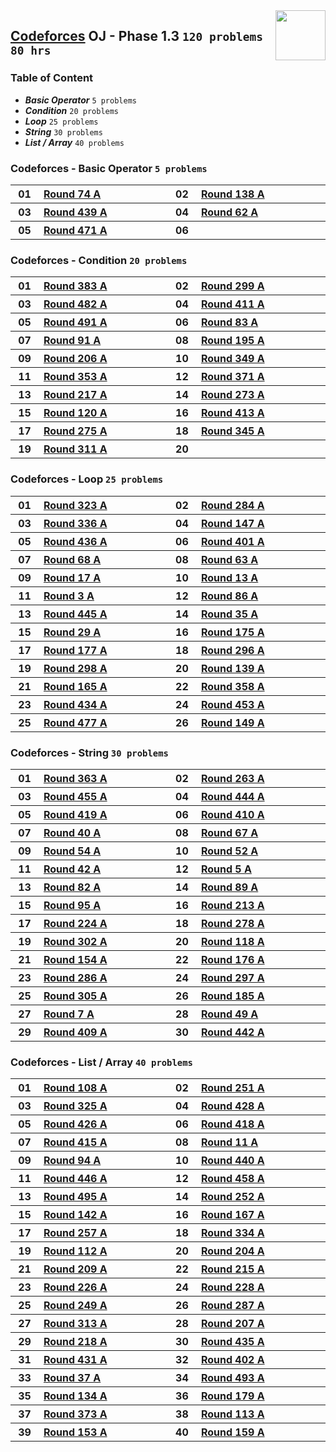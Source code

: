 <img align="right" width="80" src="https://github.com/cs-MohamedAyman/Problem-Solving-Training/blob/master/online-judges-logos/codeforces.jpg">

## [Codeforces](https://codeforces.com/) OJ - Phase 1.3 `120 problems` `80 hrs`

### Table of Content

- ***Basic Operator*** `5 problems`
- ***Condition***      `20 problems`
- ***Loop***           `25 problems`
- ***String***         `30 problems`
- ***List / Array***   `40 problems`

### Codeforces - Basic Operator `5 problems`

<table>
    <tbody>
        <tr>
            <th align="center" width="50px">01</th><th align="left" width="550px"><a href="https://codeforces.com/problemset/problem/90/A">Round 74 A</a></th>
            <th align="center" width="50px">02</th><th align="left" width="550px"><a href="https://codeforces.com/problemset/problem/224/A">Round 138 A</a></th>
        </tr>
        <tr>
            <th align="center" width="50px">03</th><th align="left" width="550px"><a href="https://codeforces.com/problemset/problem/869/A">Round 439 A</a></th>
            <th align="center" width="50px">04</th><th align="left" width="550px"><a href="https://codeforces.com/problemset/problem/68/A">Round 62 A</a></th>
        </tr>
        <tr>
            <th align="center" width="50px">05</th><th align="left" width="550px"><a href="https://codeforces.com/problemset/problem/955/A">Round 471 A</a></th>
            <th align="center" width="50px">06</th><th align="left" width="550px"><a href=""></a></th>
        </tr>
    </tbody>
</table>

### Codeforces - Condition `20 problems`

<table>
    <tbody>
        <tr>
            <th align="center" width="50px">01</th><th align="left" width="550px"><a href="https://codeforces.com/problemset/problem/742/A">Round 383 A</a></th>
            <th align="center" width="50px">02</th><th align="left" width="550px"><a href="https://codeforces.com/problemset/problem/535/A">Round 299 A</a></th>
        </tr>
        <tr>
            <th align="center" width="50px">03</th><th align="left" width="550px"><a href="https://codeforces.com/problemset/problem/979/A">Round 482 A</a></th>
            <th align="center" width="50px">04</th><th align="left" width="550px"><a href="https://codeforces.com/problemset/problem/805/A">Round 411 A</a></th>
        </tr>
        <tr>
            <th align="center" width="50px">05</th><th align="left" width="550px"><a href="https://codeforces.com/problemset/problem/991/A">Round 491 A</a></th>
            <th align="center" width="50px">06</th><th align="left" width="550px"><a href="https://codeforces.com/problemset/problem/108/A">Round 83 A</a></th>
        </tr>
        <tr>
            <th align="center" width="50px">07</th><th align="left" width="550px"><a href="https://codeforces.com/problemset/problem/122/A">Round 91 A</a></th>
            <th align="center" width="50px">08</th><th align="left" width="550px"><a href="https://codeforces.com/problemset/problem/336/A">Round 195 A</a></th>
        </tr>
        <tr>
            <th align="center" width="50px">09</th><th align="left" width="550px"><a href="https://codeforces.com/problemset/problem/355/A">Round 206 A</a></th>
            <th align="center" width="50px">10</th><th align="left" width="550px"><a href="https://codeforces.com/problemset/problem/667/A">Round 349 A</a></th>
        </tr>
        <tr>
            <th align="center" width="50px">11</th><th align="left" width="550px"><a href="https://codeforces.com/problemset/problem/675/A">Round 353 A</a></th>
            <th align="center" width="50px">12</th><th align="left" width="550px"><a href="https://codeforces.com/problemset/problem/714/A">Round 371 A</a></th>
        </tr>
        <tr>
            <th align="center" width="50px">13</th><th align="left" width="550px"><a href="https://codeforces.com/problemset/problem/370/A">Round 217 A</a></th>
            <th align="center" width="50px">14</th><th align="left" width="550px"><a href="https://codeforces.com/problemset/problem/478/A">Round 273 A</a></th>
        </tr>
        <tr>
            <th align="center" width="50px">15</th><th align="left" width="550px"><a href="https://codeforces.com/problemset/problem/190/A">Round 120 A</a></th>
            <th align="center" width="50px">16</th><th align="left" width="550px"><a href="https://codeforces.com/problemset/problem/799/A">Round 413 A</a></th>
        </tr>
        <tr>
            <th align="center" width="50px">17</th><th align="left" width="550px"><a href="https://codeforces.com/problemset/problem/483/A">Round 275 A</a></th>
            <th align="center" width="50px">18</th><th align="left" width="550px"><a href="https://codeforces.com/problemset/problem/651/A">Round 345 A</a></th>
        </tr>
        <tr>
            <th align="center" width="50px">19</th><th align="left" width="550px"><a href="https://codeforces.com/problemset/problem/557/A">Round 311 A</a></th>
            <th align="center" width="50px">20</th><th align="left" width="550px"><a href=""></a></th>
        </tr>
    </tbody>
</table>

### Codeforces - Loop `25 problems`

<table>
    <tbody>
        <tr>
            <th align="center" width="50px">01</th><th align="left" width="550px"><a href="https://codeforces.com/problemset/problem/583/A">Round 323 A</a></th>
            <th align="center" width="50px">02</th><th align="left" width="550px"><a href="https://codeforces.com/problemset/problem/499/A">Round 284 A</a></th>
        </tr>
        <tr>
            <th align="center" width="50px">03</th><th align="left" width="550px"><a href="https://codeforces.com/problemset/problem/608/A">Round 336 A</a></th>
            <th align="center" width="50px">04</th><th align="left" width="550px"><a href="https://codeforces.com/problemset/problem/237/A">Round 147 A</a></th>
        </tr>
        <tr>
            <th align="center" width="50px">05</th><th align="left" width="550px"><a href="https://codeforces.com/problemset/problem/864/A">Round 436 A</a></th>
            <th align="center" width="50px">06</th><th align="left" width="550px"><a href="https://codeforces.com/problemset/problem/777/A">Round 401 A</a></th>
        </tr>
        <tr>
            <th align="center" width="50px">07</th><th align="left" width="550px"><a href="https://codeforces.com/problemset/problem/74/A">Round 68 A</a></th>
            <th align="center" width="50px">08</th><th align="left" width="550px"><a href="https://codeforces.com/problemset/problem/69/A">Round 63 A</a></th>
        </tr>
        <tr>
            <th align="center" width="50px">09</th><th align="left" width="550px"><a href="https://codeforces.com/problemset/problem/17/A">Round 17 A</a></th>
            <th align="center" width="50px">10</th><th align="left" width="550px"><a href="https://codeforces.com/problemset/problem/13/A">Round 13 A</a></th>
        </tr>
        <tr>
            <th align="center" width="50px">11</th><th align="left" width="550px"><a href="https://codeforces.com/problemset/problem/3/A">Round 3 A</a></th>
            <th align="center" width="50px">12</th><th align="left" width="550px"><a href="https://codeforces.com/problemset/problem/114/A">Round 86 A</a></th>
        </tr>
        <tr>
            <th align="center" width="50px">13</th><th align="left" width="550px"><a href="https://codeforces.com/problemset/problem/890/A">Round 445 A</a></th>
            <th align="center" width="50px">14</th><th align="left" width="550px"><a href="https://codeforces.com/problemset/problem/35/A">Round 35 A</a></th>
        </tr>
        <tr>
            <th align="center" width="50px">15</th><th align="left" width="550px"><a href="https://codeforces.com/problemset/problem/29/A">Round 29 A</a></th>
            <th align="center" width="50px">16</th><th align="left" width="550px"><a href="https://codeforces.com/problemset/problem/285/A">Round 175 A</a></th>
        </tr>
        <tr>
            <th align="center" width="50px">17</th><th align="left" width="550px"><a href="https://codeforces.com/problemset/problem/289/A">Round 177 A</a></th>
            <th align="center" width="50px">18</th><th align="left" width="550px"><a href="https://codeforces.com/problemset/problem/527/A">Round 296 A</a></th>
        </tr>
        <tr>
            <th align="center" width="50px">19</th><th align="left" width="550px"><a href="https://codeforces.com/problemset/problem/534/A">Round 298 A</a></th>
            <th align="center" width="50px">20</th><th align="left" width="550px"><a href="https://codeforces.com/problemset/problem/225/A">Round 139 A</a></th>
        </tr>
        <tr>
            <th align="center" width="50px">21</th><th align="left" width="550px"><a href="https://codeforces.com/problemset/problem/270/A">Round 165 A</a></th>
            <th align="center" width="50px">22</th><th align="left" width="550px"><a href="https://codeforces.com/problemset/problem/682/A">Round 358 A</a></th>
        </tr>
        <tr>
            <th align="center" width="50px">23</th><th align="left" width="550px"><a href="https://codeforces.com/problemset/problem/861/A">Round 434 A</a></th>
            <th align="center" width="50px">24</th><th align="left" width="550px"><a href="https://codeforces.com/problemset/problem/902/A">Round 453 A</a></th>
        </tr>
        <tr>
            <th align="center" width="50px">25</th><th align="left" width="550px"><a href="https://codeforces.com/problemset/problem/967/A">Round 477 A</a></th>
            <th align="center" width="50px">26</th><th align="left" width="550px"><a href="https://codeforces.com/problemset/problem/242/A">Round 149 A</a></th>
        </tr>
    </tbody>
</table>

### Codeforces - String `30 problems`

<table>
    <tbody>
        <tr>
            <th align="center" width="50px">01</th><th align="left" width="550px"><a href="https://codeforces.com/problemset/problem/699/A">Round 363 A</a></th>
            <th align="center" width="50px">02</th><th align="left" width="550px"><a href="https://codeforces.com/problemset/problem/462/A">Round 263 A</a></th>
        </tr>
        <tr>
            <th align="center" width="50px">03</th><th align="left" width="550px"><a href="https://codeforces.com/problemset/problem/909/A">Round 455 A</a></th>
            <th align="center" width="50px">04</th><th align="left" width="550px"><a href="https://codeforces.com/problemset/problem/887/A">Round 444 A</a></th>
        </tr>
        <tr>
            <th align="center" width="50px">05</th><th align="left" width="550px"><a href="https://codeforces.com/problemset/problem/816/A">Round 419 A</a></th>
            <th align="center" width="50px">06</th><th align="left" width="550px"><a href="https://codeforces.com/problemset/problem/798/A">Round 410 A</a></th>
        </tr>
        <tr>
            <th align="center" width="50px">07</th><th align="left" width="550px"><a href="https://codeforces.com/problemset/problem/41/A">Round 40 A</a></th>
            <th align="center" width="50px">08</th><th align="left" width="550px"><a href="https://codeforces.com/problemset/problem/75/A">Round 67 A</a></th>
        </tr>
        <tr>
            <th align="center" width="50px">09</th><th align="left" width="550px"><a href="https://codeforces.com/problemset/problem/58/A">Round 54 A</a></th>
            <th align="center" width="50px">10</th><th align="left" width="550px"><a href="https://codeforces.com/problemset/problem/56/A">Round 52 A</a></th>
        </tr>
        <tr>
            <th align="center" width="50px">11</th><th align="left" width="550px"><a href="https://codeforces.com/problemset/problem/43/A">Round 42 A</a></th>
            <th align="center" width="50px">12</th><th align="left" width="550px"><a href="https://codeforces.com/problemset/problem/5/A">Round 5 A</a></th>
        </tr>
        <tr>
            <th align="center" width="50px">13</th><th align="left" width="550px"><a href="https://codeforces.com/problemset/problem/106/A">Round 82 A</a></th>
            <th align="center" width="50px">14</th><th align="left" width="550px"><a href="https://codeforces.com/problemset/problem/118/A">Round 89 A</a></th>
        </tr>
        <tr>
            <th align="center" width="50px">15</th><th align="left" width="550px"><a href="https://codeforces.com/problemset/problem/131/A">Round 95 A</a></th>
            <th align="center" width="50px">16</th><th align="left" width="550px"><a href="https://codeforces.com/problemset/problem/365/A">Round 213 A</a></th>
        </tr>
        <tr>
            <th align="center" width="50px">17</th><th align="left" width="550px"><a href="https://codeforces.com/problemset/problem/382/A">Round 224 A</a></th>
            <th align="center" width="50px">18</th><th align="left" width="550px"><a href="https://codeforces.com/problemset/problem/488/A">Round 278 A</a></th>
        </tr>
        <tr>
            <th align="center" width="50px">19</th><th align="left" width="550px"><a href="https://codeforces.com/problemset/problem/544/A">Round 302 A</a></th>
            <th align="center" width="50px">20</th><th align="left" width="550px"><a href="https://codeforces.com/problemset/problem/186/A">Round 118 A</a></th>
        </tr>
        <tr>
            <th align="center" width="50px">21</th><th align="left" width="550px"><a href="https://codeforces.com/problemset/problem/253/A">Round 154 A</a></th>
            <th align="center" width="50px">22</th><th align="left" width="550px"><a href="https://codeforces.com/problemset/problem/287/A">Round 176 A</a></th>
        </tr>
        <tr>
            <th align="center" width="50px">23</th><th align="left" width="550px"><a href="https://codeforces.com/problemset/problem/505/A">Round 286 A</a></th>
            <th align="center" width="50px">24</th><th align="left" width="550px"><a href="https://codeforces.com/problemset/problem/525/A">Round 297 A</a></th>
        </tr>
        <tr>
            <th align="center" width="50px">25</th><th align="left" width="550px"><a href="https://codeforces.com/problemset/problem/548/A">Round 305 A</a></th>
            <th align="center" width="50px">26</th><th align="left" width="550px"><a href="https://codeforces.com/problemset/problem/312/A">Round 185 A</a></th>
        </tr>
        <tr>
            <th align="center" width="50px">27</th><th align="left" width="550px"><a href="https://codeforces.com/problemset/problem/7/A">Round 7 A</a></th>
            <th align="center" width="50px">28</th><th align="left" width="550px"><a href="https://codeforces.com/problemset/problem/53/A">Round 49 A</a></th>
        </tr>
        <tr>
            <th align="center" width="50px">29</th><th align="left" width="550px"><a href="https://codeforces.com/problemset/problem/801/A">Round 409 A</a></th>
            <th align="center" width="50px">30</th><th align="left" width="550px"><a href="https://codeforces.com/problemset/problem/877/A">Round 442 A</a></th>
        </tr>
    </tbody>
</table>

### Codeforces - List / Array `40 problems`

<table>
    <tbody>
        <tr>
            <th align="center" width="50px">01</th><th align="left" width="550px"><a href="https://codeforces.com/problemset/problem/152/A">Round 108 A</a></th>
            <th align="center" width="50px">02</th><th align="left" width="550px"><a href="https://codeforces.com/problemset/problem/439/A">Round 251 A</a></th>
        </tr>
        <tr>
            <th align="center" width="50px">03</th><th align="left" width="550px"><a href="https://codeforces.com/problemset/problem/586/A">Round 325 A</a></th>
            <th align="center" width="50px">04</th><th align="left" width="550px"><a href="https://codeforces.com/problemset/problem/839/A">Round 428 A</a></th>
        </tr>
        <tr>
            <th align="center" width="50px">05</th><th align="left" width="550px"><a href="https://codeforces.com/problemset/problem/834/A">Round 426 A</a></th>
            <th align="center" width="50px">06</th><th align="left" width="550px"><a href="https://codeforces.com/problemset/problem/814/A">Round 418 A</a></th>
        </tr>
        <tr>
            <th align="center" width="50px">07</th><th align="left" width="550px"><a href="https://codeforces.com/problemset/problem/810/A">Round 415 A</a></th>
            <th align="center" width="50px">08</th><th align="left" width="550px"><a href="https://codeforces.com/problemset/problem/11/A">Round 11 A</a></th>
        </tr>
        <tr>
            <th align="center" width="50px">09</th><th align="left" width="550px"><a href="https://codeforces.com/problemset/problem/129/A">Round 94 A</a></th>
            <th align="center" width="50px">10</th><th align="left" width="550px"><a href="https://codeforces.com/problemset/problem/872/A">Round 440 A</a></th>
        </tr>
        <tr>
            <th align="center" width="50px">11</th><th align="left" width="550px"><a href="https://codeforces.com/problemset/problem/892/A">Round 446 A</a></th>
            <th align="center" width="50px">12</th><th align="left" width="550px"><a href="https://codeforces.com/problemset/problem/914/A">Round 458 A</a></th>
        </tr>
        <tr>
            <th align="center" width="50px">13</th><th align="left" width="550px"><a href="https://codeforces.com/problemset/problem/1004/A">Round 495 A</a></th>
            <th align="center" width="50px">14</th><th align="left" width="550px"><a href="https://codeforces.com/problemset/problem/441/A">Round 252 A</a></th>
        </tr>
        <tr>
            <th align="center" width="50px">15</th><th align="left" width="550px"><a href="https://codeforces.com/problemset/problem/230/A">Round 142 A</a></th>
            <th align="center" width="50px">16</th><th align="left" width="550px"><a href="https://codeforces.com/problemset/problem/272/A">Round 167 A</a></th>
        </tr>
        <tr>
            <th align="center" width="50px">17</th><th align="left" width="550px"><a href="https://codeforces.com/problemset/problem/450/A">Round 257 A</a></th>
            <th align="center" width="50px">18</th><th align="left" width="550px"><a href="https://codeforces.com/problemset/problem/604/A">Round 334 A</a></th>
        </tr>
        <tr>
            <th align="center" width="50px">19</th><th align="left" width="550px"><a href="https://codeforces.com/problemset/problem/165/A">Round 112 A</a></th>
            <th align="center" width="50px">20</th><th align="left" width="550px"><a href="https://codeforces.com/problemset/problem/352/A">Round 204 A</a></th>
        </tr>
        <tr>
            <th align="center" width="50px">21</th><th align="left" width="550px"><a href="https://codeforces.com/problemset/problem/359/A">Round 209 A</a></th>
            <th align="center" width="50px">22</th><th align="left" width="550px"><a href="https://codeforces.com/problemset/problem/368/A">Round 215 A</a></th>
        </tr>
        <tr>
            <th align="center" width="50px">23</th><th align="left" width="550px"><a href="https://codeforces.com/problemset/problem/385/A">Round 226 A</a></th>
            <th align="center" width="50px">24</th><th align="left" width="550px"><a href="https://codeforces.com/problemset/problem/389/A">Round 228 A</a></th>
        </tr>
        <tr>
            <th align="center" width="50px">25</th><th align="left" width="550px"><a href="https://codeforces.com/problemset/problem/435/A">Round 249 A</a></th>
            <th align="center" width="50px">26</th><th align="left" width="550px"><a href="https://codeforces.com/problemset/problem/507/A">Round 287 A</a></th>
        </tr>
        <tr>
            <th align="center" width="50px">27</th><th align="left" width="550px"><a href="https://codeforces.com/problemset/problem/560/A">Round 313 A</a></th>
            <th align="center" width="50px">28</th><th align="left" width="550px"><a href="https://codeforces.com/problemset/problem/357/A">Round 207 A</a></th>
        </tr>
        <tr>
            <th align="center" width="50px">29</th><th align="left" width="550px"><a href="https://codeforces.com/problemset/problem/371/A">Round 218 A</a></th>
            <th align="center" width="50px">30</th><th align="left" width="550px"><a href="https://codeforces.com/problemset/problem/862/A">Round 435 A</a></th>
        </tr>
        <tr>
            <th align="center" width="50px">31</th><th align="left" width="550px"><a href="https://codeforces.com/problemset/problem/849/A">Round 431 A</a></th>
            <th align="center" width="50px">32</th><th align="left" width="550px"><a href="https://codeforces.com/problemset/problem/779/A">Round 402 A</a></th>
        </tr>
        <tr>
            <th align="center" width="50px">33</th><th align="left" width="550px"><a href="https://codeforces.com/problemset/problem/37/A">Round 37 A</a></th>
            <th align="center" width="50px">34</th><th align="left" width="550px"><a href="https://codeforces.com/problemset/problem/998/A">Round 493 A</a></th>
        </tr>
        <tr>
            <th align="center" width="50px">35</th><th align="left" width="550px"><a href="https://codeforces.com/problemset/problem/218/A">Round 134 A</a></th>
            <th align="center" width="50px">36</th><th align="left" width="550px"><a href="https://codeforces.com/problemset/problem/296/A">Round 179 A</a></th>
        </tr>
        <tr>
            <th align="center" width="50px">37</th><th align="left" width="550px"><a href="https://codeforces.com/problemset/problem/719/A">Round 373 A</a></th>
            <th align="center" width="50px">38</th><th align="left" width="550px"><a href="https://codeforces.com/problemset/problem/166/A">Round 113 A</a></th>
        </tr>
        <tr>
            <th align="center" width="50px">39</th><th align="left" width="550px"><a href="https://codeforces.com/problemset/problem/252/A">Round 153 A</a></th>
            <th align="center" width="50px">40</th><th align="left" width="550px"><a href="https://codeforces.com/problemset/problem/257/A">Round 159 A</a></th>
        </tr>
    </tbody>
</table>
